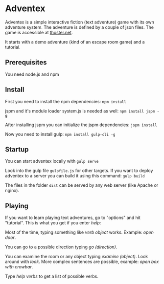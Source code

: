 # Adventex
Adventex is a simple interactive fiction (text adventure) game with its own adventure system. The adventure is defined by a couple of json files. The game is accessible at [thoster.net](https://thoster.net/adventex).

It starts with a demo adventure (kind of an escape room game) and a tutorial.

## Prerequisites
You need node.js and npm

## Install
First you need to install the npm dependencies:
`npm install`

jspm and it's module loader system.js is needed as well:
`npm install jspm -g`

After installing jspm you can initialize the jspm dependencies:
`jspm install`

Now you need to install gulp:
`npm install gulp-cli -g`

## Startup
You can start adventex locally with
`gulp serve`

Look into the gulp file `gulpfile.js` for other targets. If you want to deploy adventex to a server you can build it using this command:
`gulp build`

The files in the folder `dist` can be served by any web server (like Apache or nginx).

## Playing
If you want to learn playing text adventures, go to "options" and hit "tutorial". This is what you get if you enter *help*:

Most of the time, typing something like *verb object* works. Example: *open door*.

You can go to a possible direction typing *go (direction)*.

You can examine the room or any object typing *examine (object)*. Look around with *look*. More complex sentences are possible, example: *open box with crowbar*.

Type *help verbs* to get a list of possible verbs.